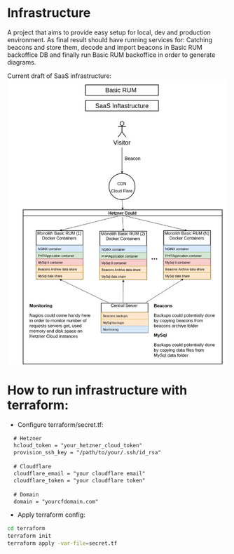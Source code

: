 # Infrastructure
A project that aims to provide easy setup for local, dev and production environment. As final result should have running services for: Catching beacons and store them, decode and import beacons in Basic RUM backoffice DB and finally run Basic RUM backoffice in order to generate diagrams.

Current draft of SaaS infrastructure:
![alt Basic RUM SaaS infrastructure](./docs/saas-infrastructure.jpg)



# How to run infrastructure with terraform:
- Configure terraform/secret.tf:
```hcl-terraform
  # Hetzner
  hcloud_token = "your_hetzner_cloud_token"
  provision_ssh_key = "/path/to/your/.ssh/id_rsa"
  
  # Cloudflare
  cloudflare_email = "your cloudflare email"
  cloudflare_token = "your cloudflare token"
  
  # Domain
  domain = "yourcfdomain.com" 
```
- Apply terraform config:
```bash
cd terraform
terraform init
terraform apply -var-file=secret.tf

```
